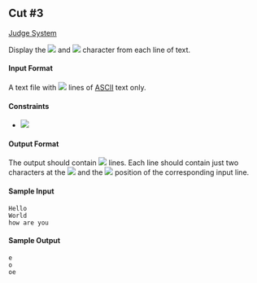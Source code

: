 ## Cut #3

[Judge System](https://www.hackerrank.com/challenges/text-processing-cut-3/problem)

Display the <img src="https://latex.codecogs.com/svg.latex?\Large&space;2^{nd}"> and <img src="https://latex.codecogs.com/svg.latex?\Large&space;7^{th}"> character from each line of text.

#### Input Format

A text file with <img src="https://latex.codecogs.com/svg.latex?\Large&space;N"> lines of [ASCII](https://en.wikipedia.org/wiki/ASCII) text only.
#### Constraints
- <img src="https://latex.codecogs.com/svg.latex?\Large&space;1\le{N}\le{100}">
#### Output Format
The output should contain <img src="https://latex.codecogs.com/svg.latex?\Large&space;N"> lines. Each line should contain just two characters at the <img src="https://latex.codecogs.com/svg.latex?\Large&space;2^{nd}"> and the <img src="https://latex.codecogs.com/svg.latex?\Large&space;7^{th}"> position of the corresponding input line.
#### Sample Input
```
Hello
World
how are you
```
#### Sample Output
```
e
o
oe
```

